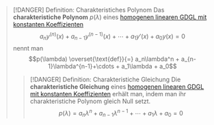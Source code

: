 > [!DANGER] Definition: Charakteristiches Polynom
> Das **charakteristiche Polynom** $p(\lambda)$ eines [homogenen linearen GDGL mit konstanten Koeffizienten](Homogene%20lineare%20GDGL%20mit%20konstanten%20Koeffizienten.md)
> $$a_n y^{(n)}(x) + a_{n-1} y^{(n-1)}(x) + \cdots + a_1 y'(x) + a_0 y(x) = 0$$
> nennt man
> $$p(\lambda) \overset{\text{def}}{=} a_n\lambda^n + a_{n-1}\lambda^{n-1}+\cdots + a_1\lambda + a_0$$
> > [!DANGER] Definition: Charakteristiche Gleichung
> > Die **charakteristiche Gleichung** eines [homogenen linearen GDGL mit konstanten Koeffizienten](Homogene%20lineare%20GDGL%20mit%20konstanten%20Koeffizienten.md) erhält man, indem man ihr charakteristiche Polynom gleich Null setzt.
> > $$p(\lambda) = a_n\lambda^n + a_{n-1}\lambda^{n-1}+\cdots + a_1\lambda + a_0 = 0$$